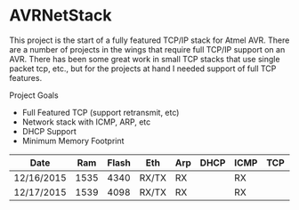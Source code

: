 # AVRNetStack

This project is the start of a fully featured TCP/IP stack for Atmel AVR. There are a number of projects in the wings that require full TCP/IP support on an AVR. There has been some great work in small TCP stacks that use single packet tcp, etc., but for the projects at hand I needed support of full TCP features. 

Project Goals
* Full Featured TCP (support retransmit, etc)
* Network stack with ICMP, ARP, etc
* DHCP Support
* Minimum Memory Footprint



|  Date       |  Ram  |  Flash  |   Eth |  Arp |  DHCP | ICMP |  TCP | UDP | DNS | IPR | Syslog | Tests |
|-------------|-------|---------|-------|------|-------|------|------|-----|-----|-----|--------|-------|
| 12/16/2015  |  1535 |    4340 | RX/TX |  RX  |       |  RX  |      |     |     |     |        |   0   |
| 12/17/2015  |  1539 |    4098 | RX/TX |  RX  |       |  RX  |      | TX  |     |     |   TX   |   0   |

